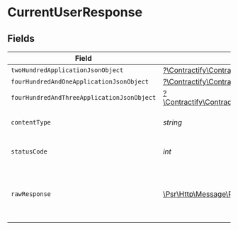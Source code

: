 # CurrentUserResponse


## Fields

| Field                                                                                                                                                  | Type                                                                                                                                                   | Required                                                                                                                                               | Description                                                                                                                                            |
| ------------------------------------------------------------------------------------------------------------------------------------------------------ | ------------------------------------------------------------------------------------------------------------------------------------------------------ | ------------------------------------------------------------------------------------------------------------------------------------------------------ | ------------------------------------------------------------------------------------------------------------------------------------------------------ |
| `twoHundredApplicationJsonObject`                                                                                                                      | [?\Contractify\ContractifyAPI\Models\Operations\CurrentUserResponseBody](../../Models/Operations/CurrentUserResponseBody.md)                           | :heavy_minus_sign:                                                                                                                                     | OK                                                                                                                                                     |
| `fourHundredAndOneApplicationJsonObject`                                                                                                               | [?\Contractify\ContractifyAPI\Models\Operations\CurrentUserUsersResponseBody](../../Models/Operations/CurrentUserUsersResponseBody.md)                 | :heavy_minus_sign:                                                                                                                                     | Unauthenticated                                                                                                                                        |
| `fourHundredAndThreeApplicationJsonObject`                                                                                                             | [?\Contractify\ContractifyAPI\Models\Operations\CurrentUserUsersResponseResponseBody](../../Models/Operations/CurrentUserUsersResponseResponseBody.md) | :heavy_minus_sign:                                                                                                                                     | Forbidden                                                                                                                                              |
| `contentType`                                                                                                                                          | *string*                                                                                                                                               | :heavy_check_mark:                                                                                                                                     | HTTP response content type for this operation                                                                                                          |
| `statusCode`                                                                                                                                           | *int*                                                                                                                                                  | :heavy_check_mark:                                                                                                                                     | HTTP response status code for this operation                                                                                                           |
| `rawResponse`                                                                                                                                          | [\Psr\Http\Message\ResponseInterface](https://www.php-fig.org/psr/psr-7/#33-psrhttpmessageresponseinterface)                                           | :heavy_check_mark:                                                                                                                                     | Raw HTTP response; suitable for custom response parsing                                                                                                |